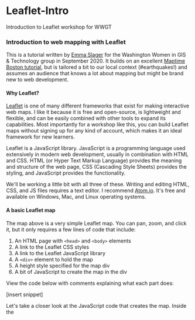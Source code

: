 # Leaflet-Intro
Introduction to Leaflet workshop for WWGT
### Introduction to web mapping with Leaflet

This is a tutorial written by [Emma Slager](http://faculty.washington.edu/ejslager/) for the Washington Women in GIS & Technology group in September 2020. It builds on an excellent [Maptime Boston tutorial](https://maptimeboston.github.io/leaflet-intro/), but is tailored a bit to our local context (#earthquakes!) and assumes an audience that knows a lot about mapping but might be brand new to web development.

#### Why Leaflet? 

[Leaflet](https://leafletjs.com/) is one of many different frameworks that exist for making interactive web maps. I like it because it is free and open-source, is lightweight and flexible, and can be easily combined with other tools to expand its capabilities. Most importantly for a workshop like this, you can build Leaflet maps without signing up for any kind of account, which makes it an ideal framework for new learners. 

Leaflet is a JavaScript library. JavaScript is a programming language used extensively in modern web development, usually in combination with HTML and CSS. HTML (or Hyper Text Markup Language) provides the meaning and structure of the web page, CSS (Cascading Style Sheets) provides the styling, and JavaScript provides the functionality. 

We'll be working a little bit with all three of these. Writing and editing HTML, CSS, and JS files requires a text editor. I recommend [Atom.io](https://atom.io/). It's free and available on Windows, Mac, and Linux operating systems. 

#### A basic Leaflet map

The map above is a very simple Leaflet map. You can pan, zoom, and click it, but it only requires a few lines of code that include: 

1. An HTML page with ```<head>``` and ```<body>``` elements
2. A link to the Leaflet CSS styles
3. A link to the Leaflet JavaScript library
4. A ```<div>``` element to hold the map
5. A height style specified for the map div
6. A bit of JavaScript to create the map in the div

View the code below with comments explaining what each part does:

[insert snippet]

Let's take a closer look at the JavaScript code that creates the map. Inside the <script> tags, we have code that: 

1. Creates the map variable (named "```mymap```") 
2. Uses ```L.map()``` to initialize the map object, passing it the id of the div where we want the map to go
3. Uses the ```setView()``` method to center the map on Tacoma (latitude 47.258 and longitude -122.465) and set the zoom level to 12
4. Uses ```L.tileLayer()``` to create the base layer of map tiles, specifying a URL template for the tile images. In this case, we're using tiles map designed by a company called Stamen, but we could use tiles from [many different sources](http://leaflet-extras.github.io/leaflet-providers/preview/), including Open Street Map, ESRI, or Carto. {z}/{x}/{y} is a template that Leaflet uses to find tiles at the correct zoom, x, and y coordinates. The code inside the ```attribution``` option sets the attribution text that appears in the bottom right corner of the map. 
5. Uses the ```addTo()``` method to add the base tile layer to the map
6. Uses ```L.marker()```to create a point marker at lat/long 42.258, -122.465 and ```addTo()``` to add the point marker to the map
7. Uses ```.bindPopup``` to create a popup that appears when the point marker is clicked. We use HTML ```("<b>Hello world!</b><br>I am a popup.")``` to provide the content of the popup. 

#### Try it yourself

For the next section of the tutorial, I suggest that you download this starter file [**insert link]**, open it in Atom, and follow along to make the changes yourself. 

You'll note that the starter file (called earthquakes.html) is very similar to the basic Leaflet map we looked at above, except that we've removed the marker and changed the center and zoom level. Next, we'll add data from an external geojson file. 

#### Working with GeoJSON data

Adding data with the ```L.marker()``` method is simple, but it can be somewhat inconvenient. If we were mapping hundreds of points, we would have to manually type in the lat/long pairs for every point into our code. No thank you! Can't we just add a Shapefile? 

Shapefiles, as you likely know, are the default vector data format when working with ArcGIS. With web mapping, however, the standard data type for vector data is GeoJSON. Like other formats for geospatial data, GeoJSON stores information about geographic features and their non-spatial attributes (e.g. a line indicating a street and the name of the street). It is based on JavaScript Object Notation, which means it will be more familiar to web developers than GIS professionals, but it's fairly easy to work with and understand.  

Instead of storing data in tables, GeoJSON stores data in "key: value pairs." These are both machine readable and human readable. Here's an example: 

[Insert GeoJSON example]

In this file, we have a collection of features. Each feature has a geometry and properties. The geometry describes the geospatial attributes. For instance, the first feature is a point located at lat: 0.5 and lon: 102.0. The properties are the non-spatial attributes. In this case, each feature has a name, and the line and polygon features also have a property that lists of the number of vertices in the shape. 

If you want to know more about GeoJSON, a good place to start is its [Wikipedia page](https://en.wikipedia.org/wiki/GeoJSON). Note that many open data portals make data available to download in the GeoJSON format, but it's also possible to convert data in other formats (like Shapefiles, CSVs, KMLs, etc.) into GeoJSON with various tools. 

#### Adding GeoJSON data to our Leaflet map

To our map, we're going to add a live GeoJSON feed of all the earthquakes that occurred in the past day. USGS maintains numerous earthquake feeds, and you can see a summary of the information it makes available about these quakes here: https://earthquake.usgs.gov/earthquakes/feed/v1.0/geojson.php

The feed we want is all earthquakes of every magnitude that occurred in the last 24 hours: https://earthquake.usgs.gov/earthquakes/feed/v1.0/summary/all_day.geojson If you click on this link, you'll recognize that what you're looking at is a GeoJSON file: a collection of features that have a specified geometry and numerous properties or non-spatial attributes.

Here's the code we use to add the earthquake GeoJSON to our map. If you're following along in Atom, add the lines of code as indicated, then view your changes in a web browser. 

In the ```head``` of the HTML file, after the line of code where you add the leaflet.js script, insert the following: 

```html
<script src="https://cdnjs.cloudflare.com/ajax/libs/jquery/3.5.1/jquery.min.js"></script>
```

This is a link to the JQuery library. JQuery is a common JavaScript library that makes it easy to make changes to a web page. In this case, we'll use it to load our GeoJSON file. 

Next, in the ```body``` of the HTML file, after the code where you initialize the map but before the ```</script>``` tag closes, add the following: 

```javascript
// load GeoJSON from an external file and add it to the map
$.getJSON("https://earthquake.usgs.gov/earthquakes/feed/v1.0/summary/all_day.geojson",function(data){
    L.geoJson(data).addTo(mymap);
});
```

```$.getJSON``` loads the file located at the URL that is specified. Then, ```L.geoJon()``` creates a vector layer from the GeoJSON and adds it to the map with ```.addTo()```. 

Save your work and open it in your web browser and it should look like this: 

[Insert map]

#### Let's make those markers clickable!

If we hover over the markers, we should see the cursor change from the panning hand to the pointing finger, suggesting that we can click on the markers. However, clicking doesn't seem to do anything! Let's change that. Let's make it so that when we click the markers, we get a pop-up window that tells us the location and magnitude of the earthquake and get a link we can click for more information. Thankfully each of these things (location, magnitude, and further info link) are available as properties in the earthquake GeoJSON. 

Change the code that creates the GeoJSON layer as follows, adding the ```pointToLayer``` option to the ```L.geoJson()``` method before we add the layer to the map: 

```javascript
$.getJSON("https://earthquake.usgs.gov/earthquakes/feed/v1.0/summary/all_day.geojson",function(data){
    L.geoJson(data, {
        pointToLayer: function(feature, latlng){
            var marker = L.marker(latlng);
            marker.bindPopup("hello!");
            return marker;
        }
    }).addTo(mymap);
});
```

```pointToLayer``` is an option built into the ```L.geoJson()``` method that Leaflet uses to determine how to convert a point feature into a map layer. ```pointToLayer``` always accepts two arguments, the GeoJSON ```feature``` and ```latlng```, which indicates the location of the feature. We then return the features as some kind of Leaflet layer, in this case, a marker layer, specified by ```L.marker()```. (Later, we'll experiment with another kind of Leaflet layer, the circle marker, or L.circleMarker.) Each marker appears at the given feature's specified lat,lng location. 

Now, when we click on each earthquake marker, we should get a pop-up that reads "hello!" Let's make that text a little more helpful. Change the ```marker.bindPopup``` line of code as follows: 

```javascript
marker.bindPopup("Location: " + feature.properties.place + "<br>Magnitude: " + feature.properties.mag + "<br><a href =" + feature.properties.url +">More info</a>");
```

This code uses HTML to set the content of the marker pop-up. It selects information from GeoJSON using the ```feature.properties. ``` notation to display the 'place,' 'mag,' and 'url' properties for the selected feature. We can reference what these properties are in the [GeoJSON metadata](https://earthquake.usgs.gov/earthquakes/feed/v1.0/geojson.php).  

#### Adding some style: proportional symbols

By default, the points are styled with generic blue markers. This is fine, but what if we wanted to style the markers based on some attribute, such as magnitude. We can use JavaScript to make a proportional symbol map using conditional statements. 

First, let's change our markers to circle markers. Make the following change to your code. JavaScript is case sensitive, so make sure you capitalize correctly!

```javascript
var marker = L.circleMarker(latlng);
```

By default, these are styled as blue circles with a radius of 10 pixels, and a partly transparent fill. We can change these style defaults with options that are specified within the ```L.circleMarker()``` method. Make the following change and view the results: 

```javascript
var marker = L.circleMarker(latlng, {radius: 2, color: 'red'});
```

Here we've made the radius just 2px across and changed the color of the circle to red. In web mapping, you can [define colors](https://www.w3schools.com/html/html_colors.asp) a number of ways, including with hex codes, rgb values, or---for a limited set of colors--- with standard names. Here we've used a standard name. 

Next, let's set the radius of the circle to change based on the magnitude of the earthquake. Make the following change to your code: 

```javascript
var marker = L.circleMarker(latlng, {radius: feature.properties.mag, color: 'red'});
```

Here we're pulling our radius value from the magnitude property of the GeoJSON. At the time of my writing this tutorial, there had been a lot of small earthquakes in North America and a smaller number of larger earthquakes in the Pacific and Indian Oceans. What do the patterns look like on the day you're mapping the data? 

Currently, the data is not classified, as is typical with proportional symbol maps of numeric data. But what if we were working with ordered categorical data? Let's say we wanted to put the quakes into three categories: tiny (quakes under mag 1), small (quakes between mag 1 and 2.5), medium (between mag 2.5 and 4.5), and large (quakes larger than mag 4.5). We can achieve this with an if/else statement: 

```javascript
$.getJSON("https://earthquake.usgs.gov/earthquakes/feed/v1.0/summary/all_day.geojson",function(data){
	// add GeoJSON layer to the map once the file is loaded
		L.geoJson(data, {
			pointToLayer: function(feature, latlng){
                var radiusSize,
					mag = feature.properties.mag;
                if (mag > 4.5) radiusSize = 10;
				else if ( mag > 2.5) radiusSize = 5;
                else if (mag > 1) radiusSize = 2;
				else radiusSize = 1;
                var marker = L.circleMarker(latlng, {radius: radiusSize, color: 'red'});
			marker.bindPopup("Location: " + feature.properties.place + "<br>Magnitude: " + feature.properties.mag + "<br><a href =" + feature.properties.url +">More info</a>");
			return marker;
			}
		}).addTo(mymap);
});
```

